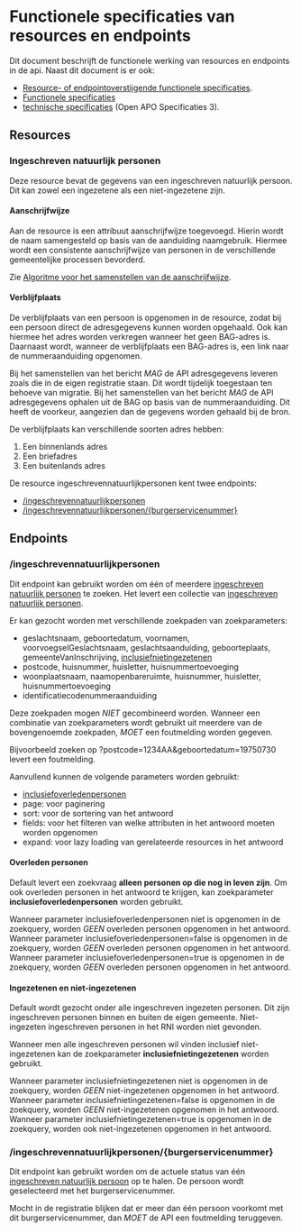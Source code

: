 # Functionele specificaties van resources en endpoints
Dit document beschrijft de functionele werking van resources en endpoints in de api.
Naast dit document is er ook:
* [Resource- of endpointoverstijgende functionele specificaties](algemene_werking_api.md).
* [Functionele specificaties](functionele_specificaties.md)
* [technische specificaties](https://github.com/VNG-Realisatie/Bevragingen-ingeschreven-personen/blob/master/api-specificatie/openapi.yaml) (Open APO Specificaties 3).

## Resources
### Ingeschreven natuurlijk personen
Deze resource bevat de gegevens van een ingeschreven natuurlijk persoon. Dit kan zowel een ingezetene als een niet-ingezetene zijn.

#### Aanschrijfwijze
Aan de resource is een attribuut aanschrijfwijze toegevoegd. Hierin wordt de naam samengesteld op basis van de aanduiding naamgebruik. Hiermee wordt een consistente aanschrijfwijze van personen in de verschillende gemeentelijke processen bevorderd.

Zie [Algoritme voor het samenstellen van de aanschrijfwijze](https://github.com/VNG-Realisatie/Bevragingen-ingeschreven-personen/blob/master/api-specificatie/Aanschijfwijze%20opstellen.md).

#### Verblijfplaats
De verblijfplaats van een persoon is opgenomen in de resource, zodat bij een persoon direct de adresgegevens kunnen worden opgehaald. Ook kan hiermee het adres worden verkregen wanneer het geen BAG-adres is.
Daarnaast wordt, wanneer de verblijfplaats een BAG-adres is, een link naar de nummeraanduiding opgenomen.

Bij het samenstellen van het bericht *MAG* de API adresgegevens leveren zoals die in de eigen registratie staan. Dit wordt tijdelijk toegestaan ten behoeve van migratie.
Bij het samenstellen van het bericht *MAG* de API adresgegevens ophalen uit de BAG op basis van de nummeraanduiding. Dit heeft de voorkeur, aangezien dan de gegevens worden gehaald bij de bron.

De verblijfplaats kan verschillende soorten adres hebben:
1. Een binnenlands adres
2. Een briefadres
3. Een buitenlands adres

De resource ingeschrevennatuurlijkpersonen kent twee endpoints:
* [/ingeschrevennatuurlijkpersonen](#ingeschrevennatuurlijkpersonen)
* [/ingeschrevennatuurlijkpersonen/{burgerservicenummer}](#ingeschrevennatuurlijkpersonenburgerservicenummer)


## Endpoints

### /ingeschrevennatuurlijkpersonen
Dit endpoint kan gebruikt worden om één of meerdere [ingeschreven natuurlijk personen](#ingeschreven-natuurlijk-personen) te zoeken. Het levert een collectie van [ingeschreven natuurlijk personen](#Ingeschrevennatuurlijkpersonen).

Er kan gezocht worden met verschillende zoekpaden van zoekparameters:
* geslachtsnaam, geboortedatum, voornamen, voorvoegselGeslachtsnaam, geslachtsaanduiding, geboorteplaats, gemeenteVanInschrijving, [inclusiefnietingezetenen](#ingezetenen-en-niet-ingezetenen)
* postcode, huisnummer, huisletter, huisnummertoevoeging
* woonplaatsnaam, naamopenbareruimte, huisnummer, huisletter, huisnummertoevoeging
* identificatiecodenummeraanduiding

Deze zoekpaden mogen *NIET* gecombineerd worden. Wanneer een combinatie van zoekparameters wordt gebruikt uit meerdere van de bovengenoemde zoekpaden, *MOET* een foutmelding worden gegeven.

Bijvoorbeeld zoeken op ?postcode=1234AA&geboortedatum=19750730 levert een foutmelding.

Aanvullend kunnen de volgende parameters worden gebruikt:
* [inclusiefoverledenpersonen](#overleden-personen)
* page: voor paginering
* sort: voor de sortering van het antwoord
* fields: voor het filteren van welke attributen in het antwoord moeten worden opgenomen
* expand: voor lazy loading van gerelateerde resources in het antwoord

#### Overleden personen
Default levert een zoekvraag **alleen personen op die nog in leven zijn**.
Om ook overleden personen in het antwoord te krijgen, kan zoekparameter **inclusiefoverledenpersonen** worden gebruikt.

Wanneer parameter inclusiefoverledenpersonen niet is opgenomen in de zoekquery, worden *GEEN* overleden personen opgenomen in het antwoord.
Wanneer parameter inclusiefoverledenpersonen=false is opgenomen in de zoekquery, worden *GEEN* overleden personen opgenomen in het antwoord.
Wanneer parameter inclusiefoverledenpersonen=true is opgenomen in de zoekquery, worden *GEEN* overleden personen opgenomen in het antwoord.

#### Ingezetenen en niet-ingezetenen
Default wordt gezocht onder alle ingeschreven ingezeten personen. Dit zijn ingeschreven personen binnen en buiten de eigen gemeente.  Niet-ingezeten ingeschreven personen in het RNI worden niet gevonden.

Wanneer men alle ingeschreven personen wil vinden inclusief niet-ingezetenen kan de zoekparameter **inclusiefnietingezetenen** worden gebruikt.

Wanneer parameter inclusiefnietingezetenen niet is opgenomen in de zoekquery, worden *GEEN* niet-ingezetenen opgenomen in het antwoord.
Wanneer parameter inclusiefnietingezetenen=false is opgenomen in de zoekquery, worden *GEEN* niet-ingezetenen opgenomen in het antwoord.
Wanneer parameter inclusiefnietingezetenen=true is opgenomen in de zoekquery, worden ook niet-ingezetenen opgenomen in het antwoord.

### /ingeschrevennatuurlijkpersonen/{burgerservicenummer}
Dit endpoint kan gebruikt worden om de actuele status van één [ingeschreven natuurlijk persoon](#ingeschreven-natuurlijk-personen) op te halen.
De persoon wordt geselecteerd met het burgerservicenummer.

Mocht in de registratie blijken dat er meer dan één persoon voorkomt met dit burgerservicenummer, dan *MOET* de API een foutmelding teruggeven.
